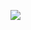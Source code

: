   <img src="https://lh3.googleusercontent.com/pw/ADCreHdM3ksMFxdXJE5Pc5D0G0bGxNcmTEv_c0HLmHWLtE--_uOWkLGl8f6swtXVHpPIqQnpOHJFF73amjb7G6h7gUpu8YHXRtYlr4_UDR2LxRPtc7e5JPo=w1920-h1080"></img>
  <object data="https://lh3.googleusercontent.com/pw/ADCreHckFKT1bpkbbuQzqwztAKgqYjTJrZ8jVuTmtVT6sdupcuq13wj2SUxFu2o-4Pei80D00ghWie-apbAQI7MZ-py_ANfWZcuC_Vv4R6TXLu7OzicOqsQ=w1920-h1080"></object>
  <object data="https://lh3.googleusercontent.com/pw/ADCreHerGqV_-mv8B0-uolPADhA-SkoKOmhapVHrzCT4Hx3etUoR-E34HXkjZiCJm9uMWAo9nos16RZAmHXaifOO1UR3extNkcKtvDiOo1AUuQcb8cUoGVU=w1920-h1080"></object>
  <object data="https://lh3.googleusercontent.com/pw/ADCreHeUWG1XlA4WSL20yGKAgiiMcXN6H0AiRIwAM8LU6WRKnb-z4dvbI6xOs3BVHA_7tvZ4gXmfvFXJVSZt6b370dtv302qq8vYbRRPjq9iNURMv-1ivJE=w1920-h1080"></object>
  <object data="https://lh3.googleusercontent.com/pw/ADCreHeigo4eiejDBb9LYCidxKdwE3_28XvvGPtvr52NLu57wwRzJgucr6MaC58pun7fG4KHQOOdLfohkSEvdLRvg2N-TaK2kHQRvPsAB1aOrkGon0FQALc=w1920-h1080"></object>
  <object data="https://lh3.googleusercontent.com/pw/ADCreHdhrN4_pVQPDyQn-T5WYKNHvvNKZDlHiy1jWCg_qdbi9RC6HxrD329zJO3CHmRE6BQ39VV8bfmI18MDqQ8Mn5iEiZfBQlBu18tG_0hyMVCKe3z5Fco=w1920-h1080"></object>
  <object data="https://lh3.googleusercontent.com/pw/ADCreHdZqAnxvWcL_VQ2nDn77BDpHLSo1d73QdgSD3BCnwNY-bgxjfeLdX5vmBrGc4OTs5GSCJFxJUAE8YwyHtQALD-zxqRTCWNu5oZxWE3tUMgy45I1yPk=w1920-h1080"></object>
  <object data="https://lh3.googleusercontent.com/pw/ADCreHd53Lf4ZZ9WXsGj6K7TWls7zAzoj8eiiybkzrFSIrKgI0r-xzHRXWHWDeZ44ypgLBfzjk_4rGYHGWO_HOb3x07eY4rEaUkDKxs33oFlJkIqD9ukRkA=w1920-h1080"></object>
  <object data="https://lh3.googleusercontent.com/pw/ADCreHfiQFp07kAmpH8FCiMj5XhvEP6D5xF1xzHV4NLsrBdr5ClyjIyJ7u1xbBWbzqiYu0xRJ968MagmMLW5u4KbHzUy5FjBPdlFeCC1tA4MQihobs93w2o=w1920-h1080"></object>
  <object data="https://lh3.googleusercontent.com/pw/ADCreHdH7B_C_AniygF6zWR7OynKAGi6MqmhxuvLM_9-_RLob4T6Vfeohv2L3YGkWxt4FW66bHO8QfVifSoCcU8k6wQF6ILEPVDXUSLNGibAERprsd3mSiM=w1920-h1080"></object>
  <object data="https://lh3.googleusercontent.com/pw/ADCreHdHUn1v8mD_YaUHdS7x2ft1DkXaEuYURTS4vb9aJo8stdFbdoyWT5VTSj7J22aW65Db0L95VVgrIqXHPvue0gVITLcZf1NRs1rjyaYHnUdrm0IL8EA=w1920-h1080"></object>
  <object data="https://lh3.googleusercontent.com/pw/ADCreHeM5Bjl_cSm2UlTWJUz5JlabtvrrtPwT9ax_6IxLYEoHsY8DpGBaF-8ZAAD2rDfArd0Wza8tq-40bvgeQydRcRYAGU3wsTgeJXhkkc4I0TDrRLVqKs=w1920-h1080"></object>
  <object data="https://lh3.googleusercontent.com/pw/ADCreHf9VAoAQ_1VQER6E8acpFjDguvPFEJE4TuhU_qy9qSRk939thCvdyb7qujMGyzOWDYS3xAgj2t7-CUb4joVaZ59BdP-C5IPMqnDF_LcWCueU6aSbWE=w1920-h1080"></object>
  <object data="https://lh3.googleusercontent.com/pw/ADCreHe7skJ-oGPLHti86WI1Oq5VuF6i_oSsoTBLkfD1VEaCuCx1qmx6ggmvPnCvlLcKAKQsQSa0Yh-KhV6X6A5XIbvidvEaiHOeiklk1m1Cfz3N1ypD2hY=w1920-h1080"></object>
  <object data="https://lh3.googleusercontent.com/pw/ADCreHf4jXuAOW2shPIKanTmoUvwLZ8x82fFV_D6b-9EF57fncU8gxb0jyyf3Zr7IxQlz6RYx92zs3tNwGtvIc1119llKjiix8nKVvxzhnMQWpNQjEQIwLI=w1920-h1080"></object>
  <object data="https://lh3.googleusercontent.com/pw/ADCreHdl3tNKw-t1CxEVk6YH2iYGT4GUVG23SFWZ8uYpXJxIPsfDG7vLQ1VkZRPQoyQOWHBClq0FGPFOgq3swkHkg6KMlbfUdpQxPrEWmUOAJik3AhOZuqA=w1920-h1080"></object>
  <object data="https://lh3.googleusercontent.com/pw/ADCreHczMy-b6oxveR3yW7Bve81a3ewBucu5VOxdby4qAq7o5sK2IvD_6a5CTAhLSIuByzCpFPJadhF3uU3-QI4HbI2axGWyxslxYo4ndNAezFgTB9uocws=w1920-h1080"></object>
  <object data="https://lh3.googleusercontent.com/pw/ADCreHdM8AVjKFv6THfNHDclL2ecS30KoxLALHcv9kmph1Z1HV7xa7FY8zZwzMKxmh6rHm9WetMe7_uKmILqnlpay0yTpsnNPY8VJqgJsXm9b91ScNfRcq8=w1920-h1080"></object>
  <object data="https://lh3.googleusercontent.com/pw/ADCreHcEt070Ot0-NU6KM89qKQMOnKwuKYVVKl-p3wCE7NgMuOU62AS8v252JYnzC0oY3hvZTD9brNH3AxWkPcHbY-l-NxO4KexxyKlDiIH6AUOdQEA1Occ=w1920-h1080"></object>
  <object data="https://lh3.googleusercontent.com/pw/ADCreHfiinmwn_AgBhQ4B8B6pmNcrzzF_aVNQIOIUFQ1Qe6and7wINXsoNNguNJTVXzOPWn6rmF2o5EnRwVcWRDTmIfc5hsPvUQuJ5Vu0s0PwTnnJnAdlYQ=w1920-h1080"></object>
  <object data="https://lh3.googleusercontent.com/pw/ADCreHeSdLui8TlndTmP9x_tbeLUOVAGJ2x5-Sya21_xo3UAfvIpdqpm0ZBlBGX9OE-kXUoYhAajOefRX8iG1WrjPLd_8DCBSaDlO7q4hcfKbf8J8alzx4U=w1920-h1080"></object>
  <object data="https://lh3.googleusercontent.com/pw/ADCreHewswsv8JPVamJQ3oQbz6c7SC6UAnSQtw87pfjiuixzodqOlnrjDes9LtYlrO96B-o6GjZvhnT--rCtJfQNC4wCe3MwwJeDCayubKOgoIdK9uzDKmE=w1920-h1080"></object>
